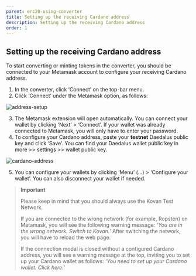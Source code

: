 ```yaml
---
parent: erc20-using-converter
title: Setting up the receiving Cardano address
description: Setting up the receiving Cardano address
order: 1
---
```


## Setting up the receiving Cardano address

To start converting or minting tokens in the converter, you should be connected to your Metamask account to configure your receiving Cardano address.

1. In the converter, click ‘Connect’ on the top-bar menu. 
2. Click ‘Connect’ under the Metamask option, as follows:

![address-setup](https://ucarecdn.com/33780c7a-a050-46c9-8b88-665ba8f0541f/)

3. The Metamask extension will open automatically. You can connect your wallet by clicking ‘Next’ > ‘Connect’. If your wallet was already connected to Metamask, you will only have to enter your password.
4. To configure your Cardano address, paste your **testnet** Daedalus public key and click ‘Save’. You can find your Daedalus wallet public key in more >> settings >> wallet public key.
  
![cardano-address](https://ucarecdn.com/502b907f-6b84-4e72-babf-f34b3856a921/)

5. You can configure your wallets by clicking ‘Menu’ (...) > ‘Configure your wallet’. You can also disconnect your wallet if needed.

> **Important**
> 
> Please keep in mind that you should always use the Kovan Test Network.
> 
> If you are connected to the wrong network (for example, Ropsten) on Metamask, you will see the following warning message: 
> *‘You are in the wrong network. Switch to Kovan.’*
> After switching the network, you will have to reload the web page.
> 
> If the connection modal is closed without a configured Cardano address, you will see a warning message at the top, inviting you to set up your Cardano wallet as follows:
> *‘You need to set up your Cardano wallet. Click here.’*
